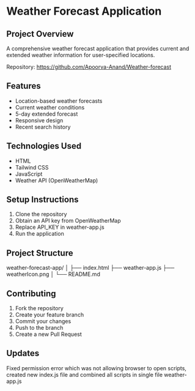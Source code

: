 # Weather Forecast Application

## Project Overview
A comprehensive weather forecast application that provides current and extended weather information for user-specified locations.

Repository: https://github.com/Apoorva-Anand/Weather-forecast

## Features
- Location-based weather forecasts
- Current weather conditions
- 5-day extended forecast
- Responsive design
- Recent search history

## Technologies Used
- HTML
- Tailwind CSS
- JavaScript
- Weather API (OpenWeatherMap)

## Setup Instructions
1. Clone the repository
2. Obtain an API key from OpenWeatherMap
3. Replace API_KEY in weather-app.js
4. Run the application
   

## Project Structure

weather-forecast-app/
│
├── index.html
├── weather-app.js
├── weatherIcon.png
│
└── README.md


## Contributing
1. Fork the repository
2. Create your feature branch
3. Commit your changes
4. Push to the branch
5. Create a new Pull Request


## Updates
Fixed permission error which was not allowing browser to open scripts, created new index.js file and combined all scripts in single file weather-app.js